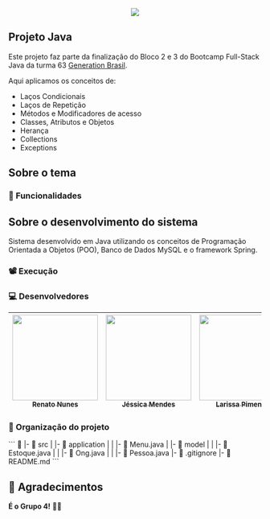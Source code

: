 <p align="center">
<img src="link-logo-projeto">
</p>

 ## Projeto Java ##

Este projeto faz parte da finalização do Bloco 2 e 3 do Bootcamp Full-Stack Java da turma 63 [Generation Brasil](https://brazil.generation.org/).

Aqui aplicamos os conceitos de:
- Laços Condicionais
- Laços de Repetição
- Métodos e Modificadores de acesso
- Classes, Atributos e Objetos       
- Herança
- Collections
- Exceptions

## Sobre o tema  
### <emoji> <titulo do projeto>
<frase conceitual do projeto>
  
### 📑 Funcionalidades
<funcoes>

## Sobre o desenvolvimento do sistema
Sistema desenvolvido em Java utilizando os conceitos de Programação Orientada a Objetos (POO), Banco de Dados MySQL e o framework Spring.

### 📽 Execução
<gif>
 
### 💻 Desenvolvedores
[<img src="https://avatars.githubusercontent.com/u/115853196?s=96&v=4" width=170 > <br> <sub> Renato Nunes </sub>](https://github.com/renatonunes74) | [<img src="https://avatars.githubusercontent.com/u/112830319?v=4" width=170 > <br> <sub> Jéssica Mendes </sub>](https://github.com/JesscMendesr) | [<img src="https://avatars.githubusercontent.com/u/82914094?v=4" width=170 > <br> <sub> Larissa Pimenta </sub>](https://github.com/LarissaMarquesPimenta) | [<img src="https://avatars.githubusercontent.com/u/127769948?v=4" width=170 > <br> <sub> Jonatas Nascimento </sub>](https://github.com/nascimentojon) | [<img src="https://avatars.githubusercontent.com/u/127527831?v=4" width=170 > <br> <sub> Igor Menezes </sub>](https://github.com/IgorWz) | [<img src="https://avatars.githubusercontent.com/u/127500150?v=4" width=170 > <br> <sub> Graziela </sub>](https://github.com/HeiGrazi)
| :---: | :---: | :---: | :---: | :---: | :---: |

### 📏 Organização do projeto
<arrumar>
```
 📁 <nome do projeto>
   |- 📁 src
   |   |- 📁 application
   |   |    |- 📑 Menu.java
   |   |- 📁 model
   |   |    |- 📑 Estoque.java
   |   |    |- 📑 Ong.java
   |   |    |- 📑 Pessoa.java
   |- 📑 .gitignore
   |- 📑 README.md
```
  
## 💟 Agradecimentos ##
**É o Grupo 4!**
 <agradecimento>
 🍰🍵
